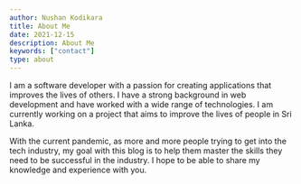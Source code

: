 ```yaml
---
author: Nushan Kodikara
title: About Me
date: 2021-12-15
description: About Me
keywords: ["contact"]
type: about
---
```


I am a software developer with a passion for creating applications that improves the lives of others. I have a strong background in web development and have worked with a wide range of technologies. I am currently working on a project that aims to improve the lives of people in Sri Lanka.

With the current pandemic, as more and more people trying to get into the tech industry, my goal with this blog is to help them master the skills they need to be successful in the industry. I hope to be able to share my knowledge and experience with you.